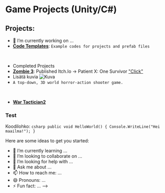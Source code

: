 # Game Projects (Unity/C#)

## Projects: 

- 🔭 I’m currently working on ...
- [**Code Templates**](https://github.com/darkbluerx/Code-Templates): `Example codes for projects and prefab files`
<br>

- Completed Projects
- [**Zombie 3**](https://github.com/darkbluerx/Zombie-3): Published Itch.Io -> Patient X: One Survivor  ["Click"](https://blueyurei.itch.io/patient-x-one-survivor) 
- Lisätä kuvia ![Kuva](make-only-one-dark-green-zombie-skull-havent-background-empty-red-eyes-little-hair-some-flesh-sk-396800892.png)
- `A top-down, 3D world horror-action shooter game.`
<br>

- [**War Tactician2**](https://github.com/darkbluerx/War-Tactician2)
  

### Test

Koodilohko:
    ```csharp
    public void HelloWorld() {
        Console.WriteLine("Hei maailma!");
    }
    ```


Here are some ideas to get you started:


- 🌱 I’m currently learning ...
- 👯 I’m looking to collaborate on ...
- 🤔 I’m looking for help with ...
- 💬 Ask me about ...
- 📫 How to reach me: ...
- 😄 Pronouns: ...
- ⚡ Fun fact: ...
-->
